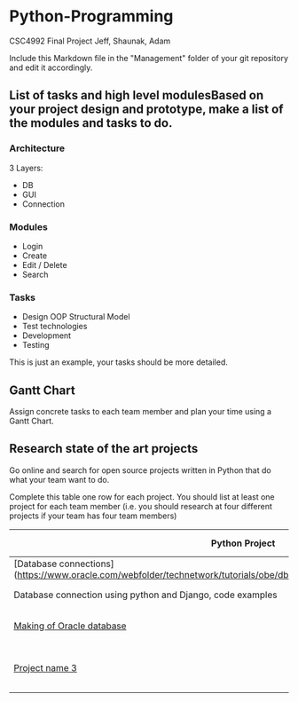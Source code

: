 # Python-Programming
CSC4992 Final Project Jeff, Shaunak, Adam


Include this Markdown file in the "Management" folder of your git repository and edit it accordingly.
## List of tasks and high level modulesBased on your project design and prototype, make a list of the modules and tasks to do.

### Architecture

3 Layers:
*  DB
*  GUI
*  Connection


### Modules

* Login
* Create
* Edit / Delete
* Search

### Tasks

* Design OOP Structural Model
* Test technologies
* Development
* Testing

This is just an example, your tasks should be more detailed.



## Gantt Chart

Assign concrete tasks to each team member and plan your time using a Gantt Chart.

## Research state of the art projects

Go online and search for open source projects written in Python that do what your team want to do.


Complete this table one row for each project. You should list at least one project for each team member (i.e. you should research at four different projects if your team has four team members)



| Python Project        | List of Features                | Technology                                 | Requirements          | Researcher Full Monty                                |
|------------------------------|---------------------------------|--------------------------------------------|-----------------------|--------------------------------------------|
| [Database connections] (https://www.oracle.com/webfolder/technetwork/tutorials/obe/db/oow10/python_django/python_django.htm)
 | Database connection using python and Django, code examples| modules, architectures | OS, modules, versions | fh7020||
 [Making of Oracle database](https://docs.oracle.com/cd/F49540_01/DOC/server.815/a67772/create.htm#999557) | database, store data | modules, architectures, frameworks| OS, modules, versions | fh7020|
 | [Project name 3](http://URL) | feature 1, feature 2, feature 3 | modules, architectures, frameworks, etc... | OS, modules, versions | Access ID of student who found this source || [Project name 4](http://URL) | feature 1, feature 2, feature 3 | modules, architectures, frameworks, etc... | OS, modules, versions | Access ID of student who found this source || [Project name 4](http://URL) | feature 1, feature 2, feature 3 | modules, architectures, frameworks, etc... | OS, modules, versions | Access ID of student who found this source || [Project name 4](http://URL) | feature 1, feature 2, feature 3 | modules, architectures, frameworks, etc... | OS, modules, versions | Access ID of student who found this source || [Project name 4](http://URL) | feature 1, feature 2, feature 3 | modules, architectures, frameworks, etc... | OS, modules, versions | Access ID of student who found this source || [Project name 4](http://URL) | feature 1, feature 2, feature 3 | modules, architectures, frameworks, etc... | OS, modules, versions | Access ID of student who found this source |If you have difficulties finding projects similar to your project, search for different projectsbut related (similar games, CRUD projects for different business, data analysis for different data, etc... ). You can also search for projects written in another language that you master.[This website can help you to edit Markdown tables](https://www.tablesgenerator.com/markdown_tables#)
